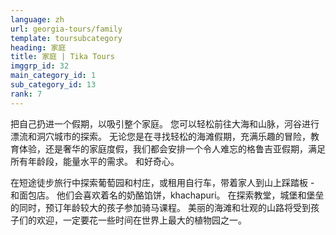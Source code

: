 ```yaml
---
language: zh
url: georgia-tours/family
template: toursubcategory
heading: 家庭
title: 家庭 | Tika Tours
imggrp_id: 32
main_category_id: 1
sub_category_id: 13
rank: 7
---
```

<div class="row content-row"><!-- 1480 (2)-->
<div class="col-xs-12 col-sm-6 col-md-6"><!-- 1974 -->

把自己扔进一个假期，以吸引整个家庭。 您可以轻松前往大海和山脉，河谷进行漂流和洞穴城市的探索。 无论您是在寻找轻松的海滩假期，充满乐趣的冒险，教育体验，还是奢华的家庭度假，我们都会安排一个令人难忘的格鲁吉亚假期，满足所有年龄段，能量水平的需求。
和好奇心。

</div>

<div class="col-xs-12 col-sm-6 col-md-6"><!-- 1975 -->

在短途徒步旅行中探索葡萄园和村庄，或租用自行车，带着家人到山上踩踏板 \- 和面包店。 他们会喜欢着名的奶酪馅饼，khachapuri。 在探索教堂，城堡和堡垒的同时，预订年龄较大的孩子参加骑马课程。
美丽的海滩和壮观的山路将受到孩子们的欢迎，一定要花一些时间在世界上最大的植物园之一。

</div>

</div>
